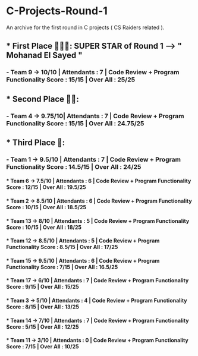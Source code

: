 # C-Projects-Round-1
An archive for the first round in C projects ( CS Raiders related ).

## * First Place 🥇🥇🥇:    SUPER STAR of Round 1 --> " Mohanad El Sayed " 

### - Team 9  -> 10/10  | Attendants : 7  |  Code Review + Program Functionality Score : 15/15    |   Over All : 25/25

## * Second Place 🥈🥈:

  ### - Team 4  -> 9.75/10| Attendants : 7  |  Code Review + Program Functionality Score : 15/15    |   Over All : 24.75/25

  ## * Third Place 🥉:

  ### - Team 1  -> 9.5/10 | Attendants : 7  |  Code Review + Program Functionality Score : 14.5/15  |   Over All : 24/25


#### * Team 6  -> 7.5/10 | Attendants : 6  |  Code Review + Program Functionality Score : 12/15    |   Over All : 19.5/25

#### * Team 2  -> 8.5/10 | Attendants : 6  |  Code Review + Program Functionality Score : 10/15    |   Over All : 18.5/25 

#### * Team 13 -> 8/10   | Attendants : 5  |  Code Review + Program Functionality Score : 10/15    |   Over All : 18/25

#### * Team 12 -> 8.5/10 | Attendants : 5  |  Code Review + Program Functionality Score : 8.5/15   |   Over All : 17/25

#### * Team 15 -> 9.5/10 | Attendants : 6  |  Code Review + Program Functionality Score : 7/15     |   Over All : 16.5/25

#### * Team 17 -> 6/10   | Attendants : 7  |  Code Review + Program Functionality Score : 9/15     |   Over All : 15/25

#### * Team 3  -> 5/10   | Attendants : 4  |  Code Review + Program Functionality Score : 8/15     |   Over All : 13/25

#### * Team 14 -> 7/10   | Attendants : 7  |  Code Review + Program Functionality Score : 5/15     |   Over All : 12/25

#### * Team 11 -> 3/10   | Attendants : 0  |  Code Review + Program Functionality Score : 7/15     |   Over All : 10/25
